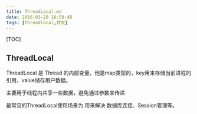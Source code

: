 ```yaml
---
title: ThreadLocal.md
date: 2016-03-20 16:59:48
tags: [threadlocal,并发]
---
```


[TOC]

<!--more-->

## ThreadLocal

ThreadLocal 是 Thread 的内部变量，他是map类型的，key用来存储当前进程的引用，value储存用户数据。

主要用于线程内共享一些数据，避免通过参数来传递

最常见的ThreadLocal使用场景为 用来解决 数据库连接、Session管理等。